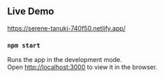 ## Live Demo

https://serene-tanuki-740f50.netlify.app/

### `npm start`

Runs the app in the development mode.\
Open [http://localhost:3000](http://localhost:3000) to view it in the browser.




